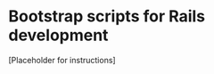 Bootstrap scripts for Rails development
=======================================

[Placeholder for instructions]

